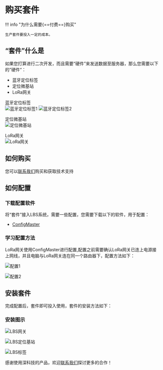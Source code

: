 # 购买套件


!!! info "为什么需要{==付费==}购买"

    生产套件要投入一定的成本。



## “套件”什么是

如果您打算进行二次开发，而且需要“硬件”来发送数据至服务器，那么您需要以下的”硬件“：

* 蓝牙定位标签
* 定位微基站
* LoRa网关

蓝牙定位标签  
![蓝牙定位标签1](../assets/images/beacon1.png "markdown")
![蓝牙定位标签2](../assets/images/beacon2.png "markdown")

定位微基站  
![定位微基站](../assets/images/station.png "markdown")

LoRa网关  
![LoRa网关](../assets/images/gateway.png "markdown")

## 如何购买

您可以[联系我们]()购买和获取技术支持

## 如何配置

### 下载配置软件

将“套件”接入LBS系统，需要一些配置，您需要下载以下的软件，用于配置：

* [ConfigMaster](../assets/ConfigMaster_20181211.zip)


### 学习配置方法

LoRa网关使用ConfigMaster进行配置,配置之前需要确认LoRa网关已连上电源接上网线，并且电脑与LoRa网关连在同一个路由器下，配置方法如下：  

![配置1](../assets/images/gwsetting1.png "深科技LBS")  

![配置2](../assets/images/gwsetting2.jpg "深科技LBS")

## 安装套件

完成配置后，套件即可投入使用，套件的安装方法如下：

### 安装图示

![LBS网关](../assets/images/gateway-mount.jpg "深科技LBS") 

![LBS定位基站](../assets/images/lbs-base-mount.jpg "深科技LBS")

![LBS标签](../assets/images/lbs-tag-wear.jpg "深科技LBS") 




感谢使用深科技的产品，欢迎[联系我们](./contact.md)探讨更多的合作！

